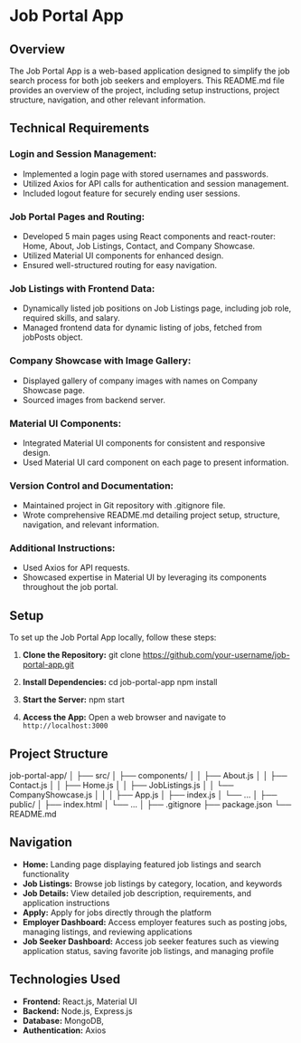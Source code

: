 
# Job Portal App

## Overview

The Job Portal App is a web-based application designed to simplify the job search process for both job seekers and employers. This README.md file provides an overview of the project, including setup instructions, project structure, navigation, and other relevant information.

## Technical Requirements

### Login and Session Management:
- Implemented a login page with stored usernames and passwords.
- Utilized Axios for API calls for authentication and session management.
- Included logout feature for securely ending user sessions.

### Job Portal Pages and Routing:
- Developed 5 main pages using React components and react-router: Home, About, Job Listings, Contact, and Company Showcase.
- Utilized Material UI components for enhanced design.
- Ensured well-structured routing for easy navigation.

### Job Listings with Frontend Data:
- Dynamically listed job positions on Job Listings page, including job role, required skills, and salary.
- Managed frontend data for dynamic listing of jobs, fetched from jobPosts object.

### Company Showcase with Image Gallery:
- Displayed gallery of company images with names on Company Showcase page.
- Sourced images from backend server.

### Material UI Components:
- Integrated Material UI components for consistent and responsive design.
- Used Material UI card component on each page to present information.

### Version Control and Documentation:
- Maintained project in Git repository with .gitignore file.
- Wrote comprehensive README.md detailing project setup, structure, navigation, and relevant information.

### Additional Instructions:
- Used Axios for API requests.
- Showcased expertise in Material UI by leveraging its components throughout the job portal.

## Setup

To set up the Job Portal App locally, follow these steps:

1. **Clone the Repository:**
git clone https://github.com/your-username/job-portal-app.git

2. **Install Dependencies:**
cd job-portal-app
npm install


3. **Start the Server:**
npm start

4. **Access the App:**
Open a web browser and navigate to `http://localhost:3000`

## Project Structure
job-portal-app/
│
├── src/
│ ├── components/
│ │ ├── About.js
│ │ ├── Contact.js
│ │ ├── Home.js
│ │ ├── JobListings.js
│ │ └── CompanyShowcase.js
│ │
│ ├── App.js
│ ├── index.js
│ └── ...
│
├── public/
│ ├── index.html
│ └── ...
│
├── .gitignore
├── package.json
└── README.md



## Navigation

- **Home:** Landing page displaying featured job listings and search functionality
- **Job Listings:** Browse job listings by category, location, and keywords
- **Job Details:** View detailed job description, requirements, and application instructions
- **Apply:** Apply for jobs directly through the platform
- **Employer Dashboard:** Access employer features such as posting jobs, managing listings, and reviewing applications
- **Job Seeker Dashboard:** Access job seeker features such as viewing application status, saving favorite job listings, and managing profile

## Technologies Used

- **Frontend:** React.js, Material UI
- **Backend:** Node.js, Express.js
- **Database:** MongoDB, 
- **Authentication:** Axios




